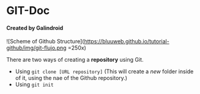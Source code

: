 # GIT-Doc
#### Created by Galindroid

![Scheme of Github Structure](https://bluuweb.github.io/tutorial-github/img/git-flujo.png =250x)

There are two ways of creating a __repository__ using Git.

* Using `git clone [URL repository]` (This will create a *new* folder inside of it, using the nae of the Github repository.)
* Using `git init`
